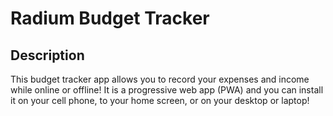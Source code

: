 # Radium Budget Tracker

## Description

This budget tracker app allows you to record your expenses and income while online or offline! It is a progressive web app (PWA) and you can install it on your cell phone, to your home screen, or on your desktop or laptop!

